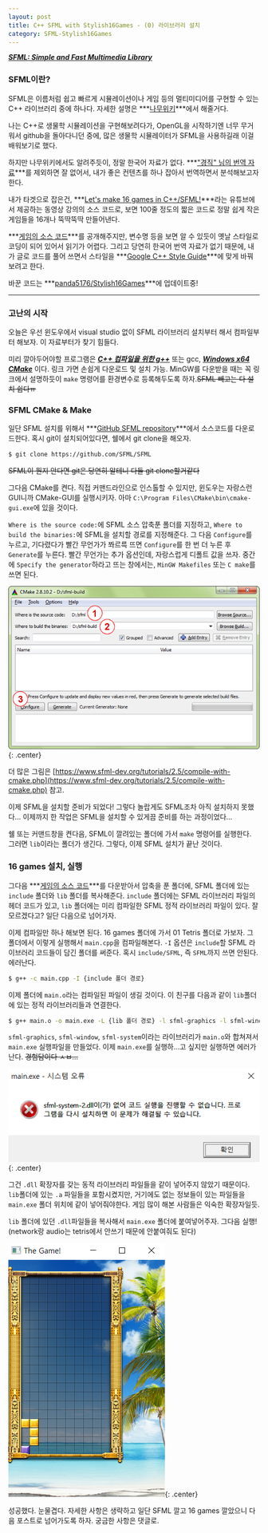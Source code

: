 ```yaml
---
layout: post
title: C++ SFML with Stylish16Games - (0) 라이브러리 설치
category: SFML-Stylish16Games
---
```


***[SFML: Simple and Fast Multimedia Library](https://www.sfml-dev.org)***

### SFML이란?

SFML은 이름처럼 쉽고 빠르게 시뮬레이션이나 게임 등의 멀티미디어를 구현할 수 있는 C++ 라이브러리 중에 하나다. 자세한 설명은 ***[나무위키](https://namu.wiki/w/SFML)***에서 해줄거다.

나는 C++로 생물학 시뮬레이션을 구현해보려다가, OpenGL을 시작하기엔 너무 무거워서 github을 돌아다니던 중에, 많은 생물학 시뮬레이터가 SFML을 사용하길래 이걸 배워보기로 했다.

하지만 나무위키에서도 알려주듯이, 정말 한국어 자료가 없다. ***["경직" 님의 번역 자료](https://m.blog.naver.com/sssang97/221381307319)***를 제외하면 잘 없어서, 내가 좋은 컨텐츠를 하나 잡아서 번역하면서 분석해보고자 한다.

내가 타겟으로 잡은건, ***[Let's make 16 games in C++/SFML!](https://www.youtube.com/watch?v=zH_omFPqMO4&list=PLB_ibvUSN7mzUffhiay5g5GUHyJRO4DYr)***라는 유튜브에서 제공하는 동영상 강의의 소스 코드로, 보면 100줄 정도의 짧은 코드로 정말 쉽게 작은 게임들을 16개나 뚝딱뚝딱 만들어낸다.

<!--description-->

***[게임의 소스 코드](https://www.youtube.com/redirect?event=video_description&redir_token=QUFFLUhqa20tVjJXX1ZMaTlDUldwU0tHN2Z0bm1KaTdWd3xBQ3Jtc0tsTXF6aWRTQU8xbWZHd1JtS3oza3Z6TDI3NUlLYlJKbU1kRGtUMnFMSzNsUE1MdDAtNzBwLWphc0xNbm9zTW90bGJyS2pXbWxCQ2hfUlFaM3EyZkZWSW9hTmlSWHRHWTM4dzVSLUpDdERkRUhKUWthQQ&q=https%3A%2F%2Fdrive.google.com%2Fuc%3Fexport%3Ddownload%26id%3D1X24AF6OYBp0dFDdjtTx0nlTrGOHb4uRr)***를 공개해주지만, 변수명 등을 보면 알 수 있듯이 옛날 스타일로 코딩이 되어 있어서 읽기가 어렵다. 그리고 당연히 한국어 번역 자료가 없기 때문에, 내가 글로 코드를 풀어 쓰면서 스타일을 ***[Google C++ Style Guide](https://google.github.io/styleguide/cppguide)***에 맞게 바꿔보려고 한다.

바꾼 코드는 ***[panda5176/Stylish16Games](https://github.com/panda5176/Stylish16Games)***에 업데이트중!

***

### 고난의 시작

오늘은 우선 윈도우에서 visual studio 없이 SFML 라이브러리 설치부터 해서 컴파일부터 해보자. 이 자료부터가 찾기 힘들다.

미리 깔아두어야할 프로그램은 ***[C++ 컴파일을 위한 g++](https://jeunna.tistory.com/entry/Windows-gcc-g-%EC%84%A4%EC%B9%98%ED%95%98%EA%B8%B0-MinGW)*** 또는 gcc, ***[Windows x64 CMake](https://seeyoulater9468.tistory.com/201)*** 이다. 링크 가면 손쉽게 다운로드 및 설치 가능. MinGW를 다운받을 때는 꼭 링크에서 설명하듯이 `make` 명령어를 환경변수로 등록해두도록 하자.~~SFML 빼고는 다 설치 쉽다ㅠ~~

### SFML CMake & Make

일단 SFML 설치를 위해서 ***[GitHub SFML repository](https://github.com/SFML/SFML)***에서 소스코드를 다운로드한다. 혹시 git이 설치되어있다면, 쉘에서 git clone을 해오자.

```sh
$ git clone https://github.com/SFML/SFML
```
~~SFML이 뭔지 안다면 git은 당연히 알테니 다들 git clone할거같다~~

그다음 CMake를 켠다. 직접 커맨드라인으로 인스톨할 수 있지만, 윈도우는 자랑스런 GUI니까 CMake-GUI를 실행시키자. 아마 `C:\Program Files\CMake\bin\cmake-gui.exe`에 있을 것이다.

`Where is the source code:`에 SFML 소스 압축푼 폴더를 지정하고, `Where to build the binaries:`에 SFML을 설치할 경로를 지정해준다. 그 다음 `Configure`를 누르고, 기다렸다가 빨간 무언가가 쫘르륵 뜨면 `Configure`를 한 번 더 누른 후 `Generate`를 누른다. 빨간 무언가는 추가 옵션인데, 자랑스럽게 디폴트 값을 쓰자. 중간에 `Specify the generator`하라고 뜨는 창에서는, `MinGW Makefiles` 또는 `C make`를 쓰면 된다.

![cmake-gui-start.png](https://github.com/panda5176/panda5176.github.io/blob/main/_files/cmake-gui-start.png?raw=true){: .center}

더 많은 그림은 [https://www.sfml-dev.org/tutorials/2.5/compile-with-cmake.php](https://www.sfml-dev.org/tutorials/2.5/compile-with-cmake.php) 참고.

이제 SFML을 설치할 준비가 되었다! 그렇다 놀랍게도 SFML조차 아직 설치하지 못했다... 이제까지 한 작업은 SFML을 설치할 수 있게끔 준비를 하는 과정이었다...

쉘 또는 커맨드창을 켠다음, SFML이 깔려있는 폴더에 가서 `make` 명령어를 실행한다. 그러면 `lib`이라는 폴더가 생긴다. 그렇다, 이제 SFML 설치가 끝난 것이다.

### 16 games 설치, 실행

그다음 ***[게임의 소스 코드](https://www.youtube.com/redirect?event=video_description&redir_token=QUFFLUhqa20tVjJXX1ZMaTlDUldwU0tHN2Z0bm1KaTdWd3xBQ3Jtc0tsTXF6aWRTQU8xbWZHd1JtS3oza3Z6TDI3NUlLYlJKbU1kRGtUMnFMSzNsUE1MdDAtNzBwLWphc0xNbm9zTW90bGJyS2pXbWxCQ2hfUlFaM3EyZkZWSW9hTmlSWHRHWTM4dzVSLUpDdERkRUhKUWthQQ&q=https%3A%2F%2Fdrive.google.com%2Fuc%3Fexport%3Ddownload%26id%3D1X24AF6OYBp0dFDdjtTx0nlTrGOHb4uRr)***를 다운받아서 압축을 푼 폴더에, SFML 폴더에 있는 `include` 폴더와 `lib` 폴더를 복사해준다. `include` 폴더에는 SFML 라이브러리 파일의 헤더 코드가 있고, `lib` 폴더에는 미리 컴파일한 SFML 정적 라이브러리 파일이 있다. 잘 모르겠다고? 일단 다음으로 넘어가자.

이제 컴파일만 하나 해보면 된다. 16 games 폴더에 가서 01 Tetris 폴더로 가보자. 그 폴더에서 이렇게 실행해서 `main.cpp`을 컴파일해본다. `-I` 옵션은 `include`할 SFML 라이브러리 코드들이 담긴 폴더를 써준다. 혹시 `include/SFML`, 즉 `SFML`까지 쓰면 안된다. 에러난다.

```sh
$ g++ -c main.cpp -I {include 폴더 경로}
```

이제 폴더에 `main.o`라는 컴파일된 파일이 생길 것이다. 이 친구를 다음과 같이 `lib`폴더에 있는 정적 라이브러리들과 연결한다.

```sh
$ g++ main.o -o main.exe -L {lib 폴더 경로} -l sfml-graphics -l sfml-window -l sfml-system
```

`sfml-graphics`, `sfml-window`, `sfml-system`이라는 라이브러리가 `main.o`와 합쳐져서 `main.exe` 실행파일을 만들었다. 이제 `main.exe`를 실행하...고 싶지만 실행하면 에러가 난다. ~~경험담이다 ㅅㅂ...~~

![no-dll-error.png](https://github.com/panda5176/panda5176.github.io/blob/main/_files/no-dll-error.png?raw=true){: .center}

그건 `.dll` 확장자를 갖는 동적 라이브러리 파일들을 같이 넣어주지 않았기 때문이다. `lib`폴더에 있는 `.a` 파일들을 포함시켰지만, 거기에도 없는 정보들이 있는 파일들을 `main.exe` 폴더 위치에 같이 넣어줘야한다. 게임 많이 해본 사람들은 익숙한 확장자일듯.

`lib` 폴더에 있던 `.dll`파일들을 복사해서 `main.exe` 폴더에 붙여넣어주자. 그다음 실행! (network랑 audio는 tetris에서 안쓰기 때문에 안붙여줘도 된다)

![tetris-on.png](https://github.com/panda5176/panda5176.github.io/blob/main/_files/tetris-on.png?raw=true){: .center}

성공했다. 눈물겹다. 자세한 사항은 생략하고 일단 SFML 깔고 16 games 깔았으니 다음 포스트로 넘어가도록 하자. 궁금한 사항은 댓글로.
